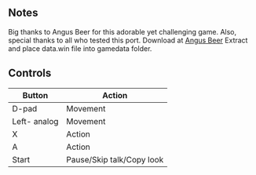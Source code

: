 ## Notes

Big thanks to Angus Beer for this adorable yet challenging game. Also, special thanks to all who tested this port.
Download at [Angus Beer](https//:angusbeer.itch.io/Secret-Tea-Garden)
Extract and place data.win file into gamedata folder.

## Controls

| Button | Action |
|--|--| 
|D-pad|Movement|
|Left- analog|Movement|
|X|Action|
|A|Action|
|Start|Pause/Skip talk/Copy look|



